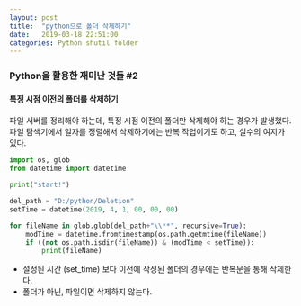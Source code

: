 ```yaml
---
layout: post
title:  "python으로 폴더 삭제하기"
date:   2019-03-18 22:51:00
categories: Python shutil folder
---
```


 
  
   
### Python을 활용한 재미난 것들 #2
#### 특정 시점 이전의 폴더를 삭제하기

파일 서버를 정리해야 하는데, 특정 시점 이전의 폴더만 삭제해야 하는 경우가 발생했다.
파일 탐색기에서 일자를 정렬해서 삭제하기에는 반복 작업이기도 하고, 실수의 여지가 있다.


``` python
import os, glob
from datetime import datetime

print("start!")

del_path = "D:/python/Deletion"
setTime = datetime(2019, 4, 1, 00, 00, 00)

for fileName in glob.glob(del_path+"\\**", recursive=True):
    modTime = datetime.fromtimestamp(os.path.getmtime(fileName))
    if ((not os.path.isdir(fileName)) & (modTime < setTime)):
        print(fileName)

```


* 설정된 시간 (set_time) 보다 이전에 작성된 폴더의 경우에는 반복문을 통해 삭제한다.
* 폴더가 아닌, 파일이면 삭제하지 않는다.
